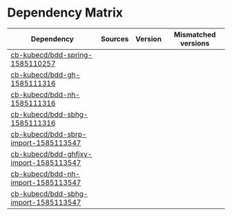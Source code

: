 # Dependency Matrix

Dependency | Sources | Version | Mismatched versions
---------- | ------- | ------- | -------------------
[cb-kubecd/bdd-spring-1585110257](https://github.com/cb-kubecd/bdd-spring-1585110257.git) |  | []() | 
[cb-kubecd/bdd-gh-1585111316](https://github.com/cb-kubecd/bdd-gh-1585111316.git) |  | []() | 
[cb-kubecd/bdd-nh-1585111316](https://github.com/cb-kubecd/bdd-nh-1585111316.git) |  | []() | 
[cb-kubecd/bdd-sbhg-1585111316](https://github.com/cb-kubecd/bdd-sbhg-1585111316.git) |  | []() | 
[cb-kubecd/bdd-sbrp-import-1585113547](https://github.com/cb-kubecd/bdd-sbrp-import-1585113547.git) |  | []() | 
[cb-kubecd/bdd-ghfjxy-import-1585113547](https://github.com/cb-kubecd/bdd-ghfjxy-import-1585113547.git) |  | []() | 
[cb-kubecd/bdd-nh-import-1585113547](https://github.com/cb-kubecd/bdd-nh-import-1585113547.git) |  | []() | 
[cb-kubecd/bdd-sbhg-import-1585113547](https://github.com/cb-kubecd/bdd-sbhg-import-1585113547.git) |  | []() | 
